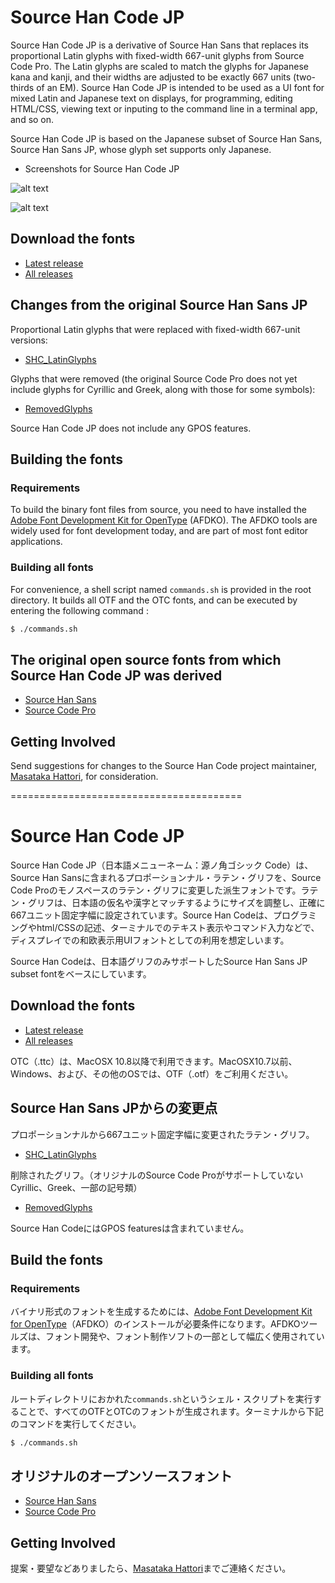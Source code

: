 # Source Han Code JP

Source Han Code JP is a derivative of Source Han Sans that replaces its proportional Latin glyphs with fixed-width 667-unit glyphs from Source Code Pro. The Latin glyphs are scaled to match the glyphs for Japanese kana and kanji, and their widths are adjusted to be exactly 667 units (two-thirds of an EM). Source Han Code JP is intended to be used as a UI font for mixed Latin and Japanese text on displays, for programming, editing HTML/CSS, viewing text or inputing to the command line in a terminal app, and so on.

Source Han Code JP is based on the Japanese subset of Source Han Sans, Source Han Sans JP, whose glyph set supports only Japanese.

* Screenshots for Source Han Code JP

![alt text](https://github.com/adobe-fonts/source-han-code-jp/raw/master/resources/img-View.png "img-View")

![alt text](https://github.com/adobe-fonts/source-han-code-jp/raw/master/resources/img-AA.png "img-AA")

## Download the fonts

* [Latest release](../../releases/latest)
* [All releases](../../releases)

## Changes from the original Source Han Sans JP

Proportional Latin glyphs that were replaced with fixed-width 667-unit versions:

* [SHC_LatinGlyphs](https://github.com/adobe-fonts/source-han-code-jp/raw/master/resources/SHC_LatinGlyphs.pdf)

Glyphs that were removed (the original Source Code Pro does not yet include glyphs for Cyrillic and Greek, along with those for some symbols): 

* [RemovedGlyphs](https://github.com/adobe-fonts/source-han-code-jp/raw/master/resources/RemovedGlyphs.pdf)

Source Han Code JP does not include any GPOS features.

## Building the fonts
### Requirements

To build the binary font files from source, you need to have installed the [Adobe Font Development Kit for OpenType](http://www.adobe.com/devnet/opentype/afdko.html) (AFDKO). The AFDKO tools are widely used for font development today, and are part of most font editor applications.

### Building all fonts

For convenience, a shell script named `commands.sh` is provided in the root directory. It builds all OTF and the OTC fonts, and can be executed by entering the following command :

```sh
$ ./commands.sh
```

## The original open source fonts from which Source Han Code JP was derived

* [Source Han Sans](https://github.com/adobe-fonts/source-han-sans)
* [Source Code Pro](https://github.com/adobe-fonts/source-code-pro)

## Getting Involved

Send suggestions for changes to the Source Han Code project maintainer, [Masataka Hattori](mailto:mhattori@adobe.com), for consideration.

========================================
# Source Han Code JP

Source Han Code JP（日本語メニューネーム：源ノ角ゴシック Code）は、Source Han Sansに含まれるプロポーションナル・ラテン・グリフを、Source Code Proのモノスペースのラテン・グリフに変更した派生フォントです。ラテン・グリフは、日本語の仮名や漢字とマッチするようにサイズを調整し、正確に667ユニット固定字幅に設定されています。Source Han Codeは、プログラミングやhtml/CSSの記述、ターミナルでのテキスト表示やコマンド入力などで、ディスプレイでの和欧表示用UIフォントとしての利用を想定しいます。

Source Han Codeは、日本語グリフのみサポートしたSource Han Sans JP subset fontをベースにしています。

## Download the fonts

* [Latest release](../../releases/latest)
* [All releases](../../releases)

OTC（.ttc）は、MacOSX 10.8以降で利用できます。MacOSX10.7以前、Windows、および、その他のOSでは、OTF（.otf）をご利用ください。

## Source Han Sans JPからの変更点

プロポーションナルから667ユニット固定字幅に変更されたラテン・グリフ。

* [SHC_LatinGlyphs](https://github.com/adobe-fonts/source-han-code-jp/raw/master/resources/SHC_LatinGlyphs.pdf)

削除されたグリフ。（オリジナルのSource Code Proがサポートしていない Cyrillic、Greek、一部の記号類）

* [RemovedGlyphs](https://github.com/adobe-fonts/source-han-code-jp/raw/master/resources/RemovedGlyphs.pdf)

Source Han CodeにはGPOS featuresは含まれていません。

## Build the fonts
### Requirements

バイナリ形式のフォントを生成するためには、[Adobe Font Development Kit for OpenType](http://www.adobe.com/devnet/opentype/afdko.html)（AFDKO）のインストールが必要条件になります。AFDKOツールズは、フォント開発や、フォント制作ソフトの一部として幅広く使用されています。

### Building all fonts

ルートディレクトリにおかれた`commands.sh`というシェル・スクリプトを実行することで、すべてのOTFとOTCのフォントが生成されます。ターミナルから下記のコマンドを実行してください。

```sh
$ ./commands.sh
```

## オリジナルのオープンソースフォント
* [Source Han Sans](https://github.com/adobe-fonts/source-han-sans)
* [Source Code Pro](https://github.com/adobe-fonts/source-code-pro)

## Getting Involved

提案・要望などありましたら、[Masataka Hattori](mailto:mhattori@adobe.com)までご連絡ください。
